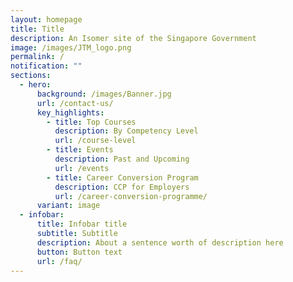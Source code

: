 ```yaml
---
layout: homepage
title: Title
description: An Isomer site of the Singapore Government
image: /images/JTM_logo.png
permalink: /
notification: ""
sections:
  - hero:
      background: /images/Banner.jpg
      url: /contact-us/
      key_highlights:
        - title: Top Courses
          description: By Competency Level
          url: /course-level
        - title: Events
          description: Past and Upcoming
          url: /events
        - title: Career Conversion Program
          description: CCP for Employers
          url: /career-conversion-programme/
      variant: image
  - infobar:
      title: Infobar title
      subtitle: Subtitle
      description: About a sentence worth of description here
      button: Button text
      url: /faq/
---
```

